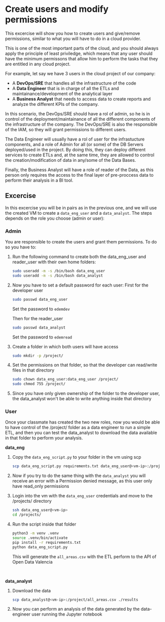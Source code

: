 # Create users and modify permissions

This excercise will show you how to create users and give/remove permissions, similar to what you will have to do in a cloud provider.

This is one of the most important parts of the cloud, and you should always apply the principle of least priviledge, which means that any user should have the minimum permissons that allow him to perform the tasks that they are entitled in any cloud project.

For example, let say we have 3 users in the cloud project of our company:

- A **DevOps/SRE** that handles all the infrastructure of the code
- A **Data Engineer** that is in charge of all the ETLs and maintainance/development of the analytical layer
- A **Business Analyst** that needs to access data to create reports and analyze the different KPIs of the company.


In this scenario, the DevOps/SRE should have a rol of admin, so he is in control of the deployment/maintainance of all the different components of the infrastructure of the company. The DevOps/SRE is also the responsible of the IAM, so they will grant permissions to different users.

The Data Engineer will usually have a rol of user for the infrastucture components, and a role of Admin for all (or some) of the DB Servers deployed/used in the project. By doing this, they can deploy different services to create ETLs and, at the same time, they are allowed to control the creation/modification of data in any/some of the Data Bases.

Finally, the Business Analyst will have a role of reader of the Data, as this person only requires the access to the final layer of pre-proccess data to perform their analysis in a BI tool.


## Excercise

In this excercise you will be in pairs as in the previous one, and we will use the created VM to create a `data_eng_user` and a `data_analyst`. The steps depends on the role you choose (admin or user):


### Admin

You are responsible to create the users and grant them permissions. To do so you have to:

1. Run the following command to create both the data_eng_user and reader_user with their own home folders:
   ```sh
   sudo useradd -m -s /bin/bash data_eng_user
   sudo useradd -m -s /bin/bash data_analyst
   ```

2. Now you have to set a default password for each user:
   First for the developer user
   ```sh
   sudo passwd data_eng_user
   ```
   Set the password to `edemdev`

   Then for the reader_user
   ```sh
   sudo passwd data_analyst
   ```
   Set the password to `edemread`
    
3. Create a folder in which both users will have access
   ```sh
   sudo mkdir -p /project/
   ```

4. Set the permissions on that folder, so that the developer can read/write files in that directory
   ```sh
   sudo chown data_eng_user:data_eng_user /project/
   sudo chmod 755 /project/
   ```

5. Since you have only given ownership of the folder to the developer user, the data_analyst won't be able to write anything inside that directory


### User

Once your classmate has created the two new roles, now you would be able to have control of the /project/ folder as a data engineer to run a simple ETL, and then you can test the data_analyst to download the data available in that folder to perform your analysis.


**data_eng**

1. Copy the `data_eng_script.py` to your folder in the vm using scp
   ```sh
   scp data_eng_script.py requirements.txt data_eng_user@<vm-ip>:/project/
   ````
2. Now if you try to do the same thing with the `data_analyst` you will receive an error with a Permission denied message, as this user only have read_only permissions

3. Login into the vm with the `data_eng_user` credentials and move to the /projects/ directory
   ```sh
   ssh data_eng_user@<vm-ip>
   cd /projects/
   ```

4. Run the script inside that folder
   ```sh
   python3 -m venv .venv
   source .venv/bin/activate
   pip install -r requirements.txt
   python data_eng_script.py
   ```
   This will generate the `all_areas.csv` with the ETL perform to the API of Open Data Valencia

<br>

**data_analyst**

1. Download the data
   ```sh
   scp data_analyst@<vm-ip>:/project/all_areas.csv ./results
   ```

2. Now you can perform an analysis of the data generated by the data-engineer user running the Jupyter notebook 





